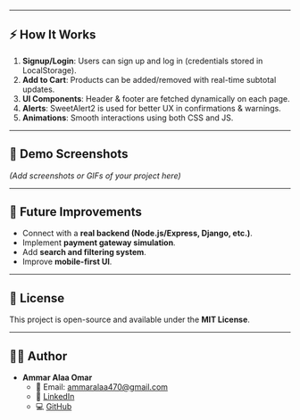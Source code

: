 
---

## ⚡ How It Works
1. **Signup/Login**: Users can sign up and log in (credentials stored in LocalStorage).
2. **Add to Cart**: Products can be added/removed with real-time subtotal updates.
3. **UI Components**: Header & footer are fetched dynamically on each page.
4. **Alerts**: SweetAlert2 is used for better UX in confirmations & warnings.
5. **Animations**: Smooth interactions using both CSS and JS.

---

## 📸 Demo Screenshots
*(Add screenshots or GIFs of your project here)*

---

## 🔮 Future Improvements
- Connect with a **real backend (Node.js/Express, Django, etc.)**.
- Implement **payment gateway simulation**.
- Add **search and filtering system**.
- Improve **mobile-first UI**.

---

## 📜 License
This project is open-source and available under the **MIT License**.

---

## 👨‍💻 Author
- **Ammar Alaa Omar**  
  - 📧 Email: [ammaralaa470@gmail.com](mailto:ammaralaa470@gmail.com)  
  - 🔗 [LinkedIn](https://www.linkedin.com/in/ammar-alaa-am77)  
  - 💻 [GitHub](https://github.com/am-mar7)  
